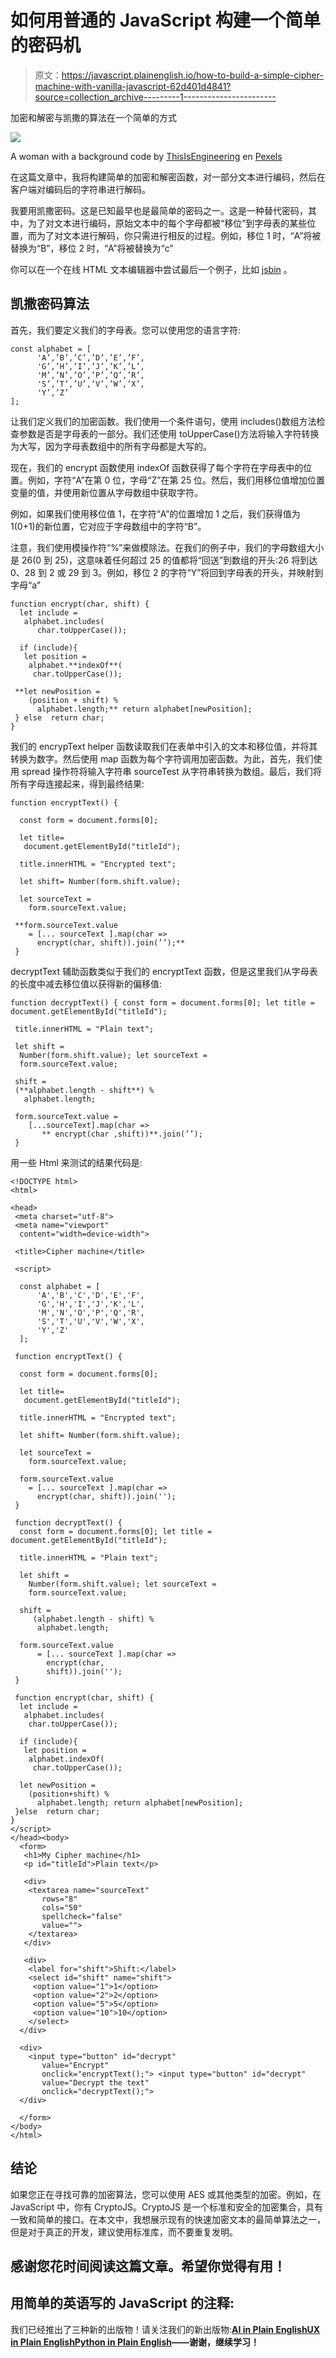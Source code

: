 # 如何用普通的 JavaScript 构建一个简单的密码机

> 原文：<https://javascript.plainenglish.io/how-to-build-a-simple-cipher-machine-with-vanilla-javascript-62d401d4841?source=collection_archive---------1----------------------->

加密和解密与凯撒的算法在一个简单的方式

![](img/9760e4e08f9ea120b2e97c2e4f0d0f7b.png)

A woman with a background code by [ThisIsEngineering](https://www.pexels.com/es-es/@thisisengineering?utm_content=attributionCopyText&utm_medium=referral&utm_source=pexels) en [Pexels](https://www.pexels.com/es-es/foto/mujer-internet-tecnologia-hembra-3861969/?utm_content=attributionCopyText&utm_medium=referral&utm_source=pexels)

在这篇文章中，我将构建简单的加密和解密函数，对一部分文本进行编码，然后在客户端对编码后的字符串进行解码。

我要用凯撒密码。这是已知最早也是最简单的密码之一。这是一种替代密码，其中，为了对文本进行编码，原始文本中的每个字母都被“移位”到字母表的某些位置，而为了对文本进行解码，你只需进行相反的过程。例如，移位 1 时，“A”将被替换为“B”，移位 2 时，“A”将被替换为“c”

你可以在一个在线 HTML 文本编辑器中尝试最后一个例子，比如 [jsbin](https://jsbin.com) 。

## 凯撒密码算法

首先，我们要定义我们的字母表。您可以使用您的语言字符:

```
const alphabet = [
      'A’,’B’,’C’,’D’,’E’,’F’,
      'G’,’H’,’I’,’J’,’K’,’L’,
      'M’,’N’,’O’,’P’,’Q’,’R’,
      'S’,’T’,’U’,’V’,’W’,’X’,
      'Y’,’Z’
];
```

让我们定义我们的加密函数。我们使用一个条件语句，使用 includes()数组方法检查参数是否是字母表的一部分。我们还使用 toUpperCase()方法将输入字符转换为大写，因为字母表数组中的所有字母都是大写的。

现在，我们的 encrypt 函数使用 indexOf 函数获得了每个字符在字母表中的位置。例如，字符“A”在第 0 位，字母“Z”在第 25 位。然后，我们用移位值增加位置变量的值，并使用新位置从字母数组中获取字符。

例如，如果我们使用移位值 1，在字符“A”的位置增加 1 之后，我们获得值为 1(0+1)的新位置，它对应于字母数组中的字符“B”。

注意，我们使用模操作符“%”来做模除法。在我们的例子中，我们的字母数组大小是 26(0 到 25)，这意味着任何超过 25 的值都将“回送”到数组的开头:26 将到达 0、28 到 2 或 29 到 3。例如，移位 2 的字符“Y”将回到字母表的开头，并映射到字母“a”

```
function encrypt(char, shift) {
  let include =        
   alphabet.includes(
      char.toUpperCase()); 

  if (include){      
   let position =         
    alphabet.**indexOf**(
     char.toUpperCase());

 **let newPosition = 
    (position + shift) %  
      alphabet.length;** return alphabet[newPosition];
 } else  return char;
}
```

我们的 encrypText helper 函数读取我们在表单中引入的文本和移位值，并将其转换为数字。然后使用 map 函数为每个字符调用加密函数。为此，首先，我们使用 spread 操作符将输入字符串 sourceTest 从字符串转换为数组。最后，我们将所有字母连接起来，得到最终结果:

```
function encryptText() {

  const form = document.forms[0];

  let title=
   document.getElementById("titleId");  

  title.innerHTML = "Encrypted text";

  let shift= Number(form.shift.value); 

  let sourceText =  
    form.sourceText.value;       

 **form.sourceText.value 
    = [... sourceText ].map(char =>
      encrypt(char, shift)).join(’’);**
 }
```

decryptText 辅助函数类似于我们的 encryptText 函数，但是这里我们从字母表的长度中减去移位值以获得新的偏移值:

```
function decryptText() { const form = document.forms[0]; let title = document.getElementById("titleId");       

 title.innerHTML = "Plain text";

 let shift =   
  Number(form.shift.value); let sourceText = 
  form.sourceText.value;    

 shift = 
 (**alphabet.length - shift**) %  
   alphabet.length;

 form.sourceText.value =
    [...sourceText].map(char => 
       ** encrypt(char ,shift))**.join(’’);
 }
```

用一些 Html 来测试的结果代码是:

```
<!DOCTYPE html>
<html>

<head>
 <meta charset="utf-8">
 <meta name="viewport"    
  content="width=device-width">

 <title>Cipher machine</title>

 <script>  

  const alphabet = [
      'A','B','C','D','E','F',
      'G','H','I','J','K','L',
      'M','N','O','P','Q','R',
      'S','T','U','V','W','X',
      'Y','Z' 
  ];

 function encryptText() {

  const form = document.forms[0];

  let title=
   document.getElementById("titleId");  

  title.innerHTML = "Encrypted text";

  let shift= Number(form.shift.value); 

  let sourceText =  
    form.sourceText.value;       

  form.sourceText.value 
    = [... sourceText ].map(char =>
      encrypt(char, shift)).join('');
 }

 function decryptText() {
  const form = document.forms[0]; let title = document.getElementById("titleId");       

  title.innerHTML = "Plain text";

  let shift =   
    Number(form.shift.value); let sourceText = 
    form.sourceText.value;    

  shift = 
     (alphabet.length - shift) %  
      alphabet.length;

  form.sourceText.value 
      = [... sourceText ].map(char => 
        encrypt(char,    
        shift)).join('');
 }

 function encrypt(char, shift) {
  let include =        
   alphabet.includes(
    char.toUpperCase()); 

  if (include){      
   let position =         
    alphabet.indexOf(
     char.toUpperCase());

  let newPosition = 
    (position+shift) %  
      alphabet.length; return alphabet[newPosition];
 }else  return char;
}        
</script>
</head><body>
  <form>       
   <h1>My Cipher machine</h1>   
   <p id="titleId">Plain text</p>

   <div>          
    <textarea name="sourceText" 
       rows="8"
       cols="50"         
       spellcheck="false"
       value="">                       
    </textarea>
   </div>

   <div>      
    <label for="shift">Shift:</label>
    <select id="shift" name="shift">
     <option value="1">1</option>
     <option value="2">2</option>
     <option value="5">5</option>
     <option value="10">10</option>
    </select> 
  </div>

  <div>      
    <input type="button" id="decrypt" 
       value="Encrypt" 
       onclick="encryptText();"> <input type="button" id="decrypt" 
       value="Decrypt the text" 
       onclick="decryptText();">    
  </div>

  </form>
</body>
</html>
```

## 结论

如果您正在寻找可靠的加密算法，您可以使用 AES 或其他类型的加密。例如，在 JavaScript 中，你有 CryptoJS。CryptoJS 是一个标准和安全的加密集合，具有一致和简单的接口。在本文中，我想展示现有的快速加密文本的最简单算法之一，但是对于真正的开发，建议使用标准库，而不要重复发明。

## 感谢您花时间阅读这篇文章。希望你觉得有用！

## **用简单的英语写的 JavaScript 的注释:**

我们已经推出了三种新的出版物！请关注我们的新出版物:[**AI in Plain English**](https://medium.com/ai-in-plain-english)[**UX in Plain English**](https://medium.com/ux-in-plain-english)[**Python in Plain English**](https://medium.com/python-in-plain-english)**——谢谢，继续学习！**